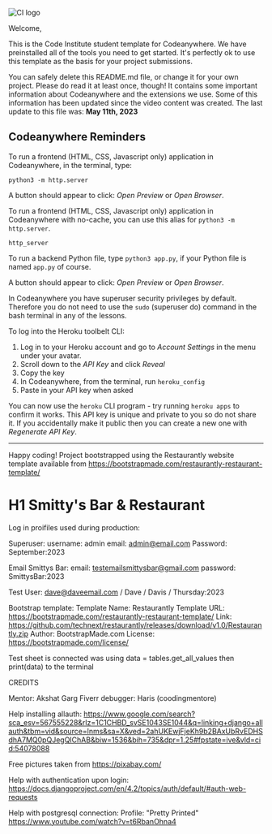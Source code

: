 ![CI logo](https://codeinstitute.s3.amazonaws.com/fullstack/ci_logo_small.png)

Welcome,

This is the Code Institute student template for Codeanywhere. We have preinstalled all of the tools you need to get started. It's perfectly ok to use this template as the basis for your project submissions.

You can safely delete this README.md file, or change it for your own project. Please do read it at least once, though! It contains some important information about Codeanywhere and the extensions we use. Some of this information has been updated since the video content was created. The last update to this file was: **May 11th, 2023**

## Codeanywhere Reminders

To run a frontend (HTML, CSS, Javascript only) application in Codeanywhere, in the terminal, type:

`python3 -m http.server`

A button should appear to click: _Open Preview_ or _Open Browser_.

To run a frontend (HTML, CSS, Javascript only) application in Codeanywhere with no-cache, you can use this alias for `python3 -m http.server`.

`http_server`

To run a backend Python file, type `python3 app.py`, if your Python file is named `app.py` of course.

A button should appear to click: _Open Preview_ or _Open Browser_.

In Codeanywhere you have superuser security privileges by default. Therefore you do not need to use the `sudo` (superuser do) command in the bash terminal in any of the lessons.

To log into the Heroku toolbelt CLI:

1. Log in to your Heroku account and go to _Account Settings_ in the menu under your avatar.
2. Scroll down to the _API Key_ and click _Reveal_
3. Copy the key
4. In Codeanywhere, from the terminal, run `heroku_config`
5. Paste in your API key when asked

You can now use the `heroku` CLI program - try running `heroku apps` to confirm it works. This API key is unique and private to you so do not share it. If you accidentally make it public then you can create a new one with _Regenerate API Key_.

---

Happy coding!
Project bootstrapped using the Restaurantly website template available from <https://bootstrapmade.com/restaurantly-restaurant-template/>

# H1 Smitty's Bar & Restaurant


Log in proifiles used during production:

Superuser:
username: admin
email: admin@email.com
Password: September:2023

Email Smittys Bar:
email: testemailsmittysbar@gmail.com
password: SmittysBar:2023

Test User:
dave@daveemail.com / Dave / Davis / Thursday:2023

Bootstrap template:
Template Name: Restaurantly
Template URL: <https://bootstrapmade.com/restaurantly-restaurant-template/>
Link: <https://github.com/technext/restaurantly/releases/download/v1.0/Restaurantly.zip>
Author: BootstrapMade.com
License: <https://bootstrapmade.com/license/>

Test sheet is connected was using data = tables.get_all_values then print(data) to the terminal

CREDITS

Mentor: Akshat Garg
Fiverr debugger: Haris (coodingmentore)

Help installing allauth: <https://www.google.com/search?sca_esv=567555228&rlz=1C1CHBD_svSE1043SE1044&q=linking+django+allauth&tbm=vid&source=lnms&sa=X&ved=2ahUKEwjFjeKh9b2BAxUbRvEDHSdhA7MQ0pQJegQIChAB&biw=1536&bih=735&dpr=1.25#fpstate=ive&vld=cid:54078088>

Free pictures taken from <https://pixabay.com/>

Help with authentication upon login:
<https://docs.djangoproject.com/en/4.2/topics/auth/default/#auth-web-requests>

Help with postgresql connection:
Profile: "Pretty Printed" <https://www.youtube.com/watch?v=t6RbanOhna4>
